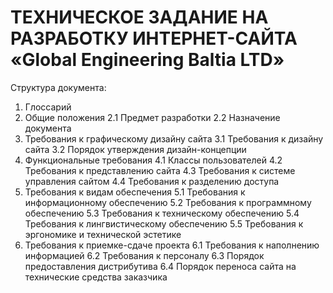 # ТЕХНИЧЕСКОЕ ЗАДАНИЕ НА РАЗРАБОТКУ ИНТЕРНЕТ-САЙТА «Global Engineering Baltia LTD»

Структура документа:
1. Глоссарий
2. Общие положения
	2.1 Предмет разработки
	2.2 Назначение документа
3. Требования к графическому дизайну сайта
	3.1 Требования к дизайну сайта
	3.2 Порядок утверждения дизайн-концепции
4. Функциональные требования
	4.1 Классы пользователей
	4.2 Требования к представлению сайта
	4.3 Требования к системе управления сайтом
	4.4 Требования к разделению доступа
5. Требования к видам обеспечения
	5.1 Требования к информационному обеспечению
	5.2 Требования к программному обеспечению
	5.3 Требования к техническому обеспечению
	5.4 Требования к лингвистическому обеспечению
	5.5 Требования к эргономике и технической эстетике
6. Требования к приемке-сдаче проекта
	6.1 Требования к наполнению информацией
	6.2 Требования к персоналу
	6.3 Порядок предоставления дистрибутива
	6.4 Порядок переноса сайта на технические средства заказчика


